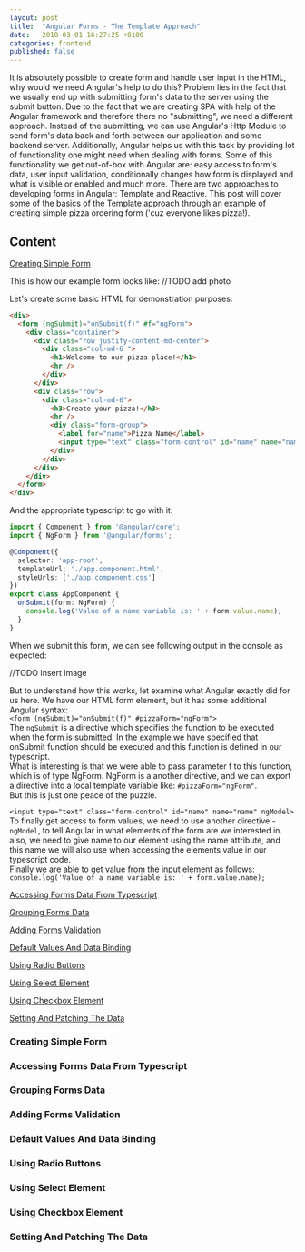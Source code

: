 ```yaml
---
layout: post
title:  "Angular Forms - The Template Approach"
date:   2018-03-01 16:27:25 +0100
categories: frontend
published: false
---
```


It is absolutely possible to create form and handle user input in the HTML, why would we need Angular's help to do this? Problem lies in the fact that we usually end up with submitting form's data to the server using the submit button. Due to the fact that we are creating SPA with help of the Angular framework and therefore there no "submitting", we need a different approach. Instead of the submitting, we can use Angular's Http Module to send form's data back and forth between our application and some backend server. Additionally, Angular helps us with this task by providing lot of functionality one might need when dealing with forms. Some of this functionality we get out-of-box with Angular are: easy access to form's data, user input validation, conditionally changes how form is displayed and what is visible or enabled and much more. 
There are two approaches to developing forms in Angular: Template and Reactive. This post will cover some of the basics of the Template approach through an example of creating simple pizza ordering form ('cuz everyone likes pizza!).

## Content

[Creating Simple Form](#creating-simple-form)

This is how our example form looks like:
//TODO add photo

Let's create some basic HTML for demonstration purposes:

```html
<div>
  <form (ngSubmit)="onSubmit(f)" #f="ngForm">
    <div class="container">
      <div class="row justify-content-md-center">
        <div class="col-md-6 ">
          <h1>Welcome to our pizza place!</h1>
          <hr />
        </div>
      </div>
      <div class="row">
        <div class="col-md-6">
          <h3>Create your pizza!</h3>
          <hr />
          <div class="form-group">
            <label for="name">Pizza Name</label>
            <input type="text" class="form-control" id="name" name="name" ngModel>
          </div>
        </div>
      </div>
    </div>
  </form>
</div>
```

And the appropriate typescript to go with it:

```ts
import { Component } from '@angular/core';
import { NgForm } from '@angular/forms';

@Component({
  selector: 'app-root',
  templateUrl: './app.component.html',
  styleUrls: ['./app.component.css']
})
export class AppComponent {
  onSubmit(form: NgForm) {
    console.log('Value of a name variable is: ' + form.value.name);
  }
}

```

When we submit this form, we can see following output in the console as expected:

//TODO Insert image

But to understand how this works, let examine what Angular exactly did for us here. We have our HTML form element, but it has some additional Angular syntax:  
`<form (ngSubmit)="onSubmit(f)" #pizzaForm="ngForm">`  
The `ngSubmit` is a directive which specifies the function to be executed when the form is submitted. In the example we have specified that onSubmit function should be executed and this function is defined in our typescript.  
What is interesting is that we were able to pass parameter f to this function, which is of type NgForm. NgForm is a another directive, and we can export a directive into a local template variable like: `#pizzaForm="ngForm"`.  
But this is just one peace of the puzzle.

`<input type="text" class="form-control" id="name" name="name" ngModel>`  
To finally get access to form values, we need to use another directive - `ngModel`, to tell Angular in what elements of the form are we interested in. also, we need to give name to our element using the name attribute, and this name we will also use when accessing the elements value in our typescript code.  
Finally we are able to get value from the input element as follows:  
`console.log('Value of a name variable is: ' + form.value.name);`



[Accessing Forms Data From Typescript](#accessing-forms-data-from-typescript)

[Grouping Forms Data](#grouping-forms-data)

[Adding Forms Validation](#adding-forms-validation)

[Default Values And Data Binding](#default-values-and-data-binding)

[Using Radio Buttons](#using-radio-buttons)

[Using Select Element](#using-select-element)

[Using Checkbox Element](#using-checkbox-element)

[Setting And Patching The Data](#setting-and-patching-the-data)

### Creating Simple Form

### Accessing Forms Data From Typescript

### Grouping Forms Data

### Adding Forms Validation

### Default Values And Data Binding

### Using Radio Buttons

### Using Select Element

### Using Checkbox Element

### Setting And Patching The Data